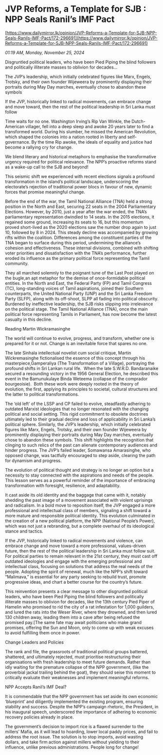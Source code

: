 # JVP Reforms, a Template for SJB : NPP Seals Ranil’s IMF Pact

[https://www.dailymirror.lk/opinion/JVP-Reforms-a-Template-for-SJB-NPP-Seals-Ranils-IMF-Pact/172-296691](https://www.dailymirror.lk/opinion/JVP-Reforms-a-Template-for-SJB-NPP-Seals-Ranils-IMF-Pact/172-296691)

*01:19 AM, Monday, November 25, 2024*

Disgruntled political leaders, who have been Pied Piping the blind followers and politically illiterate masses to oblivion for decades...

The JVP’s leadership, which initially celebrated figures like Marx, Engels, Trotsky, and their own founder Wijeweera by prominently displaying their portraits during May Day marches, eventually chose to abandon these symbols

If the JVP, historically linked to radical movements, can embrace change and move toward, then the rest of the political leadership in Sri Lanka must follow

Time waits for no one. Washington Irving’s Rip Van Winkle, the Dutch-American villager, fell into a deep sleep and awoke 20 years later to find a transformed world. During his slumber, he missed the American Revolution, which shaped the colonies into a nation rooted in liberty and self-governance. By the time Rip awoke, the ideals of equality and justice had become a rallying cry for change.

We blend literary and historical metaphors to emphasise the transformative urgency required for political relevance. The NPP’s proactive reforms stand as a wake-up call to the SJB and beyond!

This seismic shift we experienced with recent elections signals a profound transformation in the island’s political landscape, underscoring the electorate’s rejection of traditional power blocs in favour of new, dynamic forces that promise meaningful change.

Before the end of the war, the Tamil National Alliance (TNA) held a strong position in the North and East, securing 22 seats in the 2004 Parliamentary Elections. However, by 2010, just a year after the war ended, the TNA’s parliamentary representation dwindled to 14 seats. In the 2015 elections, it regained some ground, increasing its seats to 16, but this momentum proved short-lived as the 2020 elections saw the number drop again to just 10, followed by 8 in 2024. This steady decline was accompanied by growing rifts within the coalition. Differences among the constituent parties of the TNA began to surface during this period, undermining the alliance’s cohesion and effectiveness. These internal divisions, combined with shifting voter priorities and dissatisfaction with the TNA’s performance, further eroded its influence as the primary political force representing the Tamil community.

They all marched solemnly to the poignant tune of the Last Post played on the bugle,an apt metaphor for the demise of once-formidable political entities. In the North and East, the Federal Party (FP) and Tamil Congress (TC), long-standing voices of Tamil aspirations, joined their Southern counterparts, the United National Party (UNP) and the Sri Lanka Freedom Party (SLFP), along with its off-shoot, SLPP all fading into political obscurity. Burdened by ineffective leadership, the SJB risks slipping into irrelevance on the political stage. The Tamil National Alliance (TNA), once the main political force representing Tamils in Parliament, has now become the latest casualty in this decline.

Reading Martin Wickramasinghe

The world will continue to evolve, progress, and transform, whether one is prepared for it or not. Change is an inevitable force that spares no one.

The late Sinhala intellectual novelist cum social critique, Martin Wickremasinghe fictionalised the essence of this concept through his masterpiece,Gamperaliya (The Transformation of a Village), portraying the profound shifts in Sri Lankan rural life.  When the late S.W.R.D. Bandaranaike secured a resounding victory in the 1956 General Election, he described this event in the Bamunukulaye Binda Weteema (collapse of the comprador bourgeoisie).  Both these work were deeply rooted in the theory of evolution, the first, applying its principles to societal, cultural structures and the latter to political transformations.

The ‘old left’ of the LSSP and CP failed to evolve, steadfastly adhering to outdated Marxist ideologies that no longer resonated with the changing political and social setting. This rigid commitment to obsolete doctrines ultimately led to their gradual decline and loss of applicability in Sri Lanka’s political sphere. Similarly, the JVP’s leadership, which initially celebrated figures like Marx, Engels, Trotsky, and their own founder Wijeweera by prominently displaying their portraits during May Day marches, eventually chose to abandon these symbols. This shift highlights the recognition that clinging to such relics of the past can alienate contemporary audiences and hinder progress. The JVP’s failed leader, Somawansa Amarasinghe, who opposed change, was tactfully encouraged to step aside, clearing the path for dynamism and progress.

The evolution of political thought and strategy is no longer an option but a necessity to stay connected with the aspirations and needs of the people. This lesson serves as a powerful reminder of the importance of embracing transformation with foresight, resilience, and adaptability.

It cast aside its old identity and the baggage that came with it, notably shedding the past image of a movement associated with violent uprisings and radicalism. In a bold move to reposition itself, the JVP engaged a more professional and intellectual class of members, signaling a shift toward a more mature and responsible political identity. This evolution culminated in the creation of a new political platform, the NPP (National People’s Power), which was not just a rebranding, but a complete overhaul of its ideological stance and tactics.

If the JVP, historically linked to radical movements and violence, can embrace change and move toward a more professional, values-driven future, then the rest of the political leadership in Sri Lanka must follow suit. For political parties to remain relevant in the 21st century, they must cast off outdated ideologies and engage with the emerging professional and intellectual class, focusing on solutions that address the real needs of the people. Adopting the spirit of renewal, much like the NPP’s shift toward “Malimava,” is essential for any party seeking to rebuild trust, promote progressive ideas, and chart a better course for the country’s future.

This reinvention presents a clear message to other disgruntled political leaders, who have been Pied Piping the blind followers and politically illiterate masses to oblivion for decades, like the 13th century Pied Piper of Hamelin who promised to rid the city of a rat infestation for 1,000 guilders, and lured the rats into the Weser River, where they drowned, and then lured 130 children away, leading them into a cave after being refused the promised pay.[The same fate may await politicians who make grand promises, offering the Sun and Moon, only to come up with weak excuses to avoid fulfilling them once in power.

Change Leaders and Policies

The rank and file, the grassroots of traditional political groups battered, shattered, and ultimately rejected, must prioritise restructuring their organisations with fresh leadership to meet future demands. Rather than idly waiting for the premature collapse of the NPP government, (like the proverbial jackal trailing behind the goat), they should seise this moment to critically evaluate their weaknesses and implement meaningful reforms.

NPP Accepts Ranil’s IMF Deal?

It is commendable that the NPP government has set aside its own economic ‘blueprint’ and diligently implemented the existing program, ensuring stability and success. Despite the NPP’s campaign rhetoric, the President, in his inaugural speech, underscored the importance of adhering to economic recovery policies already in place.

The government’s decision to import rice is a flawed surrender to the millers’ Mafia, as it will lead to hoarding, lower local paddy prices, and fail to address the root issue. The solution is to stop imports, avoid wasting dollars, and take firm action against millers without yielding to their influence, unlike previous administrations. People long for change!

